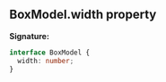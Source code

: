 ## BoxModel.width property

**Signature:**

```typescript
interface BoxModel {
  width: number;
}
```
